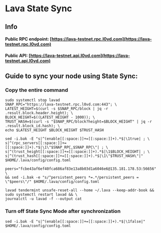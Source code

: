 # Lava State Sync

## Info
#### Public RPC endpoint: [https://lava-testnet.rpc.l0vd.com](https://lava-testnet.rpc.l0vd.com)
#### Public API: [https://lava-testnet.api.l0vd.com](https://lava-testnet.api.l0vd.com)

## Guide to sync your node using State Sync:

### Copy the entire command
```
sudo systemctl stop lavad
SNAP_RPC="https://lava-testnet.rpc.l0vd.com:443"; \
LATEST_HEIGHT=$(curl -s $SNAP_RPC/block | jq -r .result.block.header.height); \
BLOCK_HEIGHT=$((LATEST_HEIGHT - 1000)); \
TRUST_HASH=$(curl -s "$SNAP_RPC/block?height=$BLOCK_HEIGHT" | jq -r .result.block_id.hash); \
echo $LATEST_HEIGHT $BLOCK_HEIGHT $TRUST_HASH

sed -i.bak -E "s|^(enable[[:space:]]+=[[:space:]]+).*$|\1true| ; \
s|^(rpc_servers[[:space:]]+=[[:space:]]+).*$|\1\"$SNAP_RPC,$SNAP_RPC\"| ; \
s|^(trust_height[[:space:]]+=[[:space:]]+).*$|\1$BLOCK_HEIGHT| ; \
s|^(trust_hash[[:space:]]+=[[:space:]]+).*$|\1\"$TRUST_HASH\"|" $HOME/.lava/config/config.toml

peers="fcbe43af6ef40fca686af83e13a8b03d1a6046e6@135.181.178.53:56656" \
&& sed -i.bak -e "s/^persistent_peers *=.*/persistent_peers = \"$peers\"/" $HOME/.lava/config/config.toml 

lavad tendermint unsafe-reset-all --home ~/.lava --keep-addr-book && sudo systemctl restart lavad && \
journalctl -u lavad -f --output cat
```

### Turn off State Sync Mode after synchronization
```
sed -i.bak -E "s|^(enable[[:space:]]+=[[:space:]]+).*$|\1false|" $HOME/.lava/config/config.toml
```
